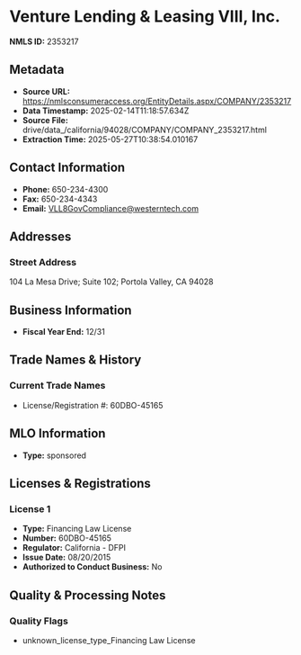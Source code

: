 # Venture Lending & Leasing VIII, Inc.

**NMLS ID:** 2353217

## Metadata
- **Source URL:** https://nmlsconsumeraccess.org/EntityDetails.aspx/COMPANY/2353217
- **Data Timestamp:** 2025-02-14T11:18:57.634Z
- **Source File:** drive/data_/california/94028/COMPANY/COMPANY_2353217.html
- **Extraction Time:** 2025-05-27T10:38:54.010167

## Contact Information
- **Phone:** 650-234-4300
- **Fax:** 650-234-4343
- **Email:** VLL8GovCompliance@westerntech.com

## Addresses
### Street Address
104 La Mesa Drive; Suite 102; Portola Valley, CA 94028

## Business Information
- **Fiscal Year End:** 12/31

## Trade Names & History
### Current Trade Names
- License/Registration #: 60DBO-45165

## MLO Information
- **Type:** sponsored

## Licenses & Registrations

### License 1
- **Type:** Financing Law License
- **Number:** 60DBO-45165
- **Regulator:** California - DFPI
- **Issue Date:** 08/20/2015
- **Authorized to Conduct Business:** No

## Quality & Processing Notes
### Quality Flags
- unknown_license_type_Financing Law License
